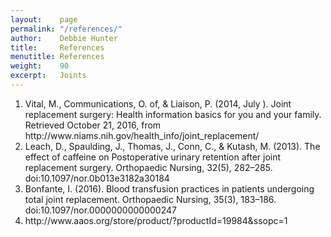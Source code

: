 ```yaml
---
layout:    page
permalink: "/references/"
author:    Debbie Hunter
title:     References
menutitle: References
weight:    90
excerpt:   Joints
---
```


<ol>
<li id="vital">Vital, M., Communications, O. of, & Liaison, P. (2014, July ). Joint replacement surgery: Health information basics for you and your family. Retrieved October 21, 2016, from http://www.niams.nih.gov/health_info/joint_replacement/</li>
<li id="leach">Leach, D., Spaulding, J., Thomas, J., Conn, C., & Kutash, M. 	(2013). The effect of caffeine on Postoperative urinary retention after joint replacement surgery. Orthopaedic Nursing, 32(5), 282–285. doi:10.1097/nor.0b013e3182a30184</li>
<li id="bonfante">Bonfante, I. (2016). Blood transfusion practices in patients  undergoing total joint replacement. Orthopaedic Nursing, 35(3), 183–186. doi:10.1097/nor.0000000000000247</li>
<li id="images">http://www.aaos.org/store/product/?productId=19984&ssopc=1</li>
</ol>